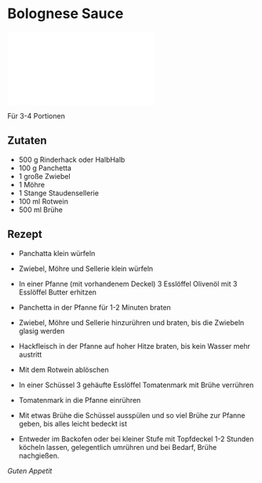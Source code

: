 # Bolognese Sauce

![img](imgs/Bolognese_Sauce.md)

Für 3-4 Portionen

## Zutaten
- 500 g Rinderhack oder HalbHalb
- 100 g Panchetta
- 1 große Zwiebel
- 1 Möhre
- 1 Stange Staudensellerie
- 100 ml Rotwein
- 500 ml Brühe

## Rezept
- Panchatta klein würfeln

- Zwiebel, Möhre und Sellerie klein würfeln

- In einer Pfanne (mit vorhandenem Deckel) 3 Esslöffel Olivenöl mit 3 Esslöffel Butter erhitzen

- Panchetta in der Pfanne für 1-2 Minuten braten

- Zwiebel, Möhre und Sellerie hinzurühren und braten, bis die Zwiebeln glasig werden

- Hackfleisch in der Pfanne auf hoher Hitze braten, bis kein Wasser mehr austritt

- Mit dem Rotwein ablöschen

- In einer Schüssel 3 gehäufte Esslöffel Tomatenmark mit Brühe verrühren

- Tomatenmark in die Pfanne einrühren

- Mit etwas Brühe die Schüssel ausspülen und so viel Brühe zur Pfanne geben, bis alles leicht bedeckt ist

- Entweder im Backofen oder bei kleiner Stufe mit Topfdeckel 1-2 Stunden köcheln lassen, gelegentlich umrühren und bei Bedarf, Brühe nachgießen.

*Guten Appetit*
